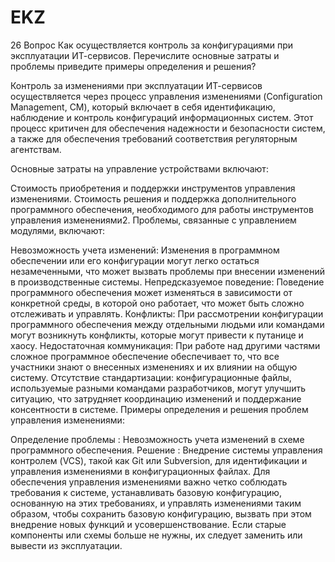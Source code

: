 # EKZ

26 Вопрос Как осуществляется контроль за конфигурациями при эксплуатации ИТ-сервисов. Перечислите основные затраты и проблемы приведите примеры определения и решения?


Контроль за изменениями при эксплуатации ИТ-сервисов осуществляется через процесс управления изменениями (Configuration Management, CM), который включает в себя идентификацию, наблюдение и контроль конфигураций информационных систем. Этот процесс критичен для обеспечения надежности и безопасности систем, а также для обеспечения требований соответствия регуляторным агентствам.

Основные затраты на управление устройствами включают:

Стоимость приобретения и поддержки инструментов управления изменениями.
Стоимость решения и поддержка дополнительного программного обеспечения, необходимого для работы инструментов управления изменениями2.
Проблемы, связанные с управлением модулями, включают:

Невозможность учета изменений: Изменения в программном обеспечении или его конфигурации могут легко остаться незамеченными, что может вызвать проблемы при внесении изменений в производственные системы.
Непредсказуемое поведение: Поведение программного обеспечения может изменяться в зависимости от конкретной среды, в которой оно работает, что может быть сложно отслеживать и управлять.
Конфликты: При рассмотрении конфигурации программного обеспечения между отдельными людьми или командами могут возникнуть конфликты, которые могут привести к путанице и хаосу.
Недостаточная коммуникация: При работе над другими частями сложное программное обеспечение обеспечивает то, что все участники знают о внесенных изменениях и их влиянии на общую систему.
Отсутствие стандартизации: конфигурационные файлы, используемые разными командами разработчиков, могут улучшить ситуацию, что затрудняет координацию изменений и поддержание консентности в системе.
Примеры определения и решения проблем управления изменениями:

Определение проблемы : Невозможность учета изменений в схеме программного обеспечения.
Решение : Внедрение системы управления контролем (VCS), такой как Git или Subversion, для идентификации и управления изменениями в конфигурационных файлах.
Для обеспечения управления изменениями важно четко соблюдать требования к системе, устанавливать базовую конфигурацию, основанную на этих требованиях, и управлять изменениями таким образом, чтобы сохранить базовую конфигурацию, вызвать при этом внедрение новых функций и усовершенствование. Если старые компоненты или схемы больше не нужны, их следует заменить или вывести из эксплуатации.
